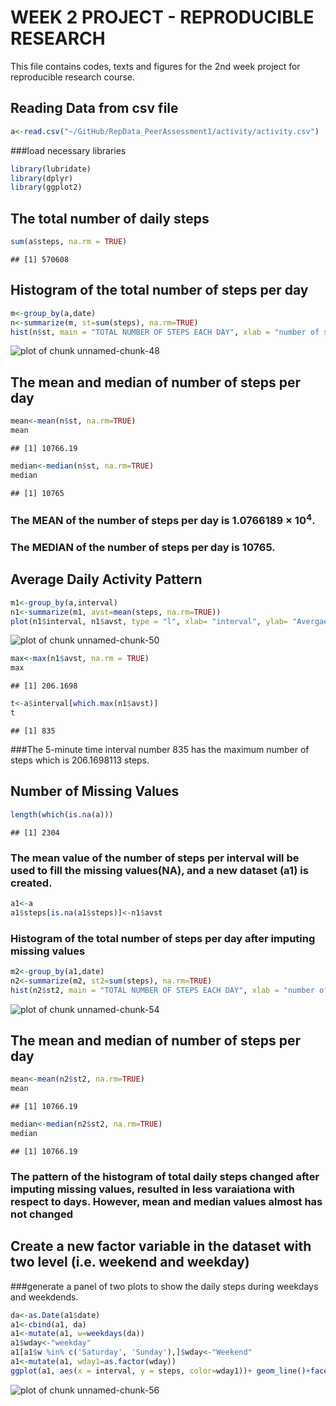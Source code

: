 


WEEK 2 PROJECT - REPRODUCIBLE RESEARCH
========================================

This file contains codes, texts and figures for the 2nd week project for reproducible research course.

## Reading Data from csv file 

```r
a<-read.csv("~/GitHub/RepData_PeerAssessment1/activity/activity.csv")
```
###load necessary libraries

```r
library(lubridate)
library(dplyr)
library(ggplot2)
```

## The total number of daily steps


```r
sum(a$steps, na.rm = TRUE)
```

```
## [1] 570608
```

## Histogram of the total number of steps per day



```r
m<-group_by(a,date)
n<-summarize(m, st=sum(steps), na.rm=TRUE)
hist(n$st, main = "TOTAL NUMBER OF STEPS EACH DAY", xlab = "number of steps")
```

![plot of chunk unnamed-chunk-48](figure/unnamed-chunk-48-1.png)

## The mean and median of number of steps per day

```r
mean<-mean(n$st, na.rm=TRUE)
mean
```

```
## [1] 10766.19
```

```r
median<-median(n$st, na.rm=TRUE)
median 
```

```
## [1] 10765
```

### The MEAN of the number of steps per day is 1.0766189 &times; 10<sup>4</sup>.
### The MEDIAN of the number of steps per day is 10765.




## Average Daily Activity Pattern


```r
m1<-group_by(a,interval)
n1<-summarize(m1, avst=mean(steps, na.rm=TRUE))
plot(n1$interval, n1$avst, type = "l", xlab= "interval", ylab= "Avergae Number of Steps")
```

![plot of chunk unnamed-chunk-50](figure/unnamed-chunk-50-1.png)

```r
max<-max(n1$avst, na.rm = TRUE)
max
```

```
## [1] 206.1698
```

```r
t<-a$interval[which.max(n1$avst)]
t
```

```
## [1] 835
```
###The 5-minute time interval number 835 has the maximum number of steps which is 206.1698113 steps.

## Number of Missing Values

```r
length(which(is.na(a)))
```

```
## [1] 2304
```

### The mean value of the number of steps per interval will be used to fill the missing values(NA), and a new dataset (a1) is created.

```r
a1<-a
a1$steps[is.na(a1$steps)]<-n1$avst
```
###  Histogram of the total number of steps per day after imputing missing values



```r
m2<-group_by(a1,date)
n2<-summarize(m2, st2=sum(steps), na.rm=TRUE)
hist(n2$st2, main = "TOTAL NUMBER OF STEPS EACH DAY", xlab = "number of steps")
```

![plot of chunk unnamed-chunk-54](figure/unnamed-chunk-54-1.png)

## The mean and median of number of steps per day

```r
mean<-mean(n2$st2, na.rm=TRUE)
mean
```

```
## [1] 10766.19
```

```r
median<-median(n2$st2, na.rm=TRUE)
median 
```

```
## [1] 10766.19
```

### The pattern of the histogram of total daily steps changed after imputing missing values, resulted in less varaiationa with respect to days. However, mean and median values almost has not changed

## Create a new factor variable in the dataset with two level (i.e. weekend and weekday)
###generate a panel of two plots to show the daily steps during weekdays and weekdends. 


```r
da<-as.Date(a1$date)
a1<-cbind(a1, da)
a1<-mutate(a1, w=weekdays(da))
a1$wday<-"weekday"
a1[a1$w %in% c('Saturday', 'Sunday'),]$wday<-"Weekend"
a1<-mutate(a1, wday1=as.factor(wday))
ggplot(a1, aes(x = interval, y = steps, color=wday1))+ geom_line()+facet_grid(wday1~.)+labs(col="")
```

![plot of chunk unnamed-chunk-56](figure/unnamed-chunk-56-1.png)
